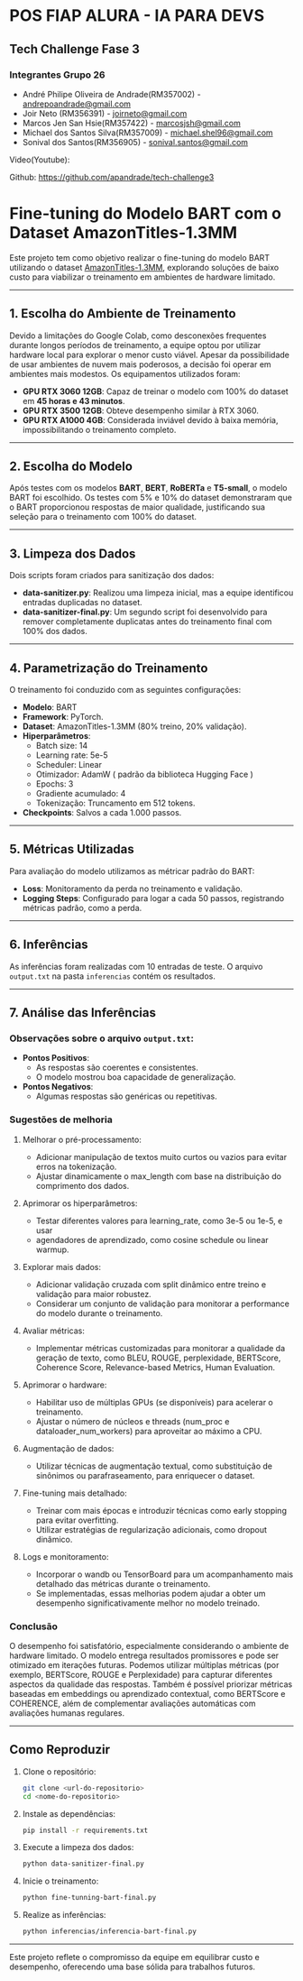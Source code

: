 # POS FIAP ALURA - IA PARA DEVS
## Tech Challenge Fase 3
### Integrantes Grupo 26

- André Philipe Oliveira de Andrade(RM357002) - andrepoandrade@gmail.com
- Joir Neto (RM356391) - joirneto@gmail.com
- Marcos Jen San Hsie(RM357422) - marcosjsh@gmail.com
- Michael dos Santos Silva(RM357009) - michael.shel96@gmail.com
- Sonival dos Santos(RM356905) - sonival.santos@gmail.com

Video(Youtube):

Github: https://github.com/apandrade/tech-challenge3

# Fine-tuning do Modelo BART com o Dataset AmazonTitles-1.3MM

Este projeto tem como objetivo realizar o fine-tuning do modelo BART utilizando o dataset [AmazonTitles-1.3MM](https://huggingface.co/datasets/beTinti/AmazonTitles-1.3MM), explorando soluções de baixo custo para viabilizar o treinamento em ambientes de hardware limitado.

---

## 1. Escolha do Ambiente de Treinamento

Devido a limitações do Google Colab, como desconexões frequentes durante longos períodos de treinamento, a equipe optou por utilizar hardware local para explorar o menor custo viável. Apesar da possibilidade de usar ambientes de nuvem mais poderosos, a decisão foi operar em ambientes mais modestos. Os equipamentos utilizados foram:

- **GPU RTX 3060 12GB**: Capaz de treinar o modelo com 100% do dataset em **45 horas e 43 minutos**.
- **GPU RTX 3500 12GB**: Obteve desempenho similar à RTX 3060.
- **GPU RTX A1000 4GB**: Considerada inviável devido à baixa memória, impossibilitando o treinamento completo.

---

## 2. Escolha do Modelo

Após testes com os modelos **BART**, **BERT**, **RoBERTa** e **T5-small**, o modelo BART foi escolhido. Os testes com 5% e 10% do dataset demonstraram que o BART proporcionou respostas de maior qualidade, justificando sua seleção para o treinamento com 100% do dataset.

---

## 3. Limpeza dos Dados

Dois scripts foram criados para sanitização dos dados:
- **data-sanitizer.py**: Realizou uma limpeza inicial, mas a equipe identificou entradas duplicadas no dataset.
- **data-sanitizer-final.py**: Um segundo script foi desenvolvido para remover completamente duplicatas antes do treinamento final com 100% dos dados.

---

## 4. Parametrização do Treinamento

O treinamento foi conduzido com as seguintes configurações:

- **Modelo**: BART
- **Framework**: PyTorch.
- **Dataset**: AmazonTitles-1.3MM (80% treino, 20% validação).
- **Hiperparâmetros**:
  - Batch size: 14
  - Learning rate: 5e-5
  - Scheduler: Linear
  - Otimizador: AdamW ( padrão da biblioteca Hugging Face )
  - Epochs: 3
  - Gradiente acumulado: 4
  - Tokenização: Truncamento em 512 tokens.
- **Checkpoints**: Salvos a cada 1.000 passos.

---

## 5. Métricas Utilizadas

Para avaliação do modelo utilizamos as métricar padrão do BART:

- **Loss**: Monitoramento da perda no treinamento e validação.
- **Logging Steps**: Configurado para logar a cada 50 passos, registrando métricas padrão, como a perda.
---

## 6. Inferências

As inferências foram realizadas com 10 entradas de teste. O arquivo `output.txt` na pasta `inferencias` contém os resultados.

---

## 7. Análise das Inferências

### Observações sobre o arquivo `output.txt`:

- **Pontos Positivos**:
  - As respostas são coerentes e consistentes.
  - O modelo mostrou boa capacidade de generalização.
- **Pontos Negativos**:
  - Algumas respostas são genéricas ou repetitivas.


### Sugestões de melhoria

1. Melhorar o pré-processamento:

   - Adicionar manipulação de textos muito curtos ou vazios para evitar erros na tokenização.
   - Ajustar dinamicamente o max_length com base na distribuição do comprimento dos dados.

2. Aprimorar os hiperparâmetros:

   - Testar diferentes valores para learning_rate, como 3e-5 ou 1e-5, e usar 
   - agendadores de aprendizado, como cosine schedule ou linear warmup.

3. Explorar mais dados:

   - Adicionar validação cruzada com split dinâmico entre treino e validação para maior robustez.
   - Considerar um conjunto de validação para monitorar a performance do modelo durante o treinamento.

4. Avaliar métricas:

   - Implementar métricas customizadas para monitorar a qualidade da geração de texto, como BLEU, ROUGE, perplexidade, BERTScore, Coherence Score, Relevance-based Metrics, Human Evaluation.

5. Aprimorar o hardware:

   - Habilitar uso de múltiplas GPUs (se disponíveis) para acelerar o treinamento.
   - Ajustar o número de núcleos e threads (num_proc e dataloader_num_workers) para aproveitar ao máximo a CPU.

6. Augmentação de dados:

   - Utilizar técnicas de augmentação textual, como substituição de sinônimos ou parafraseamento, para enriquecer o dataset.

7. Fine-tuning mais detalhado:

   - Treinar com mais épocas e introduzir técnicas como early stopping para evitar overfitting.
   - Utilizar estratégias de regularização adicionais, como dropout dinâmico.

8. Logs e monitoramento:

   - Incorporar o wandb ou TensorBoard para um acompanhamento mais detalhado das métricas durante o treinamento.
   - Se implementadas, essas melhorias podem ajudar a obter um desempenho significativamente melhor no modelo treinado.

### Conclusão

O desempenho foi satisfatório, especialmente considerando o ambiente de hardware limitado. O modelo entrega resultados promissores e pode ser otimizado em iterações futuras. Podemos utilizar múltiplas métricas (por exemplo, BERTScore, ROUGE e Perplexidade) para capturar diferentes aspectos da qualidade das respostas. Também é possível priorizar métricas baseadas em embeddings ou aprendizado contextual, como BERTScore e COHERENCE, além de complementar avaliações automáticas com avaliações humanas regulares.

---

## Como Reproduzir

1. Clone o repositório:
   ```bash
   git clone <url-do-repositorio>
   cd <nome-do-repositorio>
   ```

2. Instale as dependências:
   ```bash
   pip install -r requirements.txt
   ```

3. Execute a limpeza dos dados:
   ```bash
   python data-sanitizer-final.py
   ```

4. Inicie o treinamento:
   ```bash
   python fine-tunning-bart-final.py
   ```

5. Realize as inferências:
   ```bash
   python inferencias/inferencia-bart-final.py
   ```

---

Este projeto reflete o compromisso da equipe em equilibrar custo e desempenho, oferecendo uma base sólida para trabalhos futuros.
